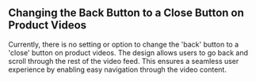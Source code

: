 ## Changing the Back Button to a Close Button on Product Videos

Currently, there is no setting or option to change the 'back' button to a 'close' button on product videos. The design allows users to go back and scroll through the rest of the video feed. This ensures a seamless user experience by enabling easy navigation through the video content.